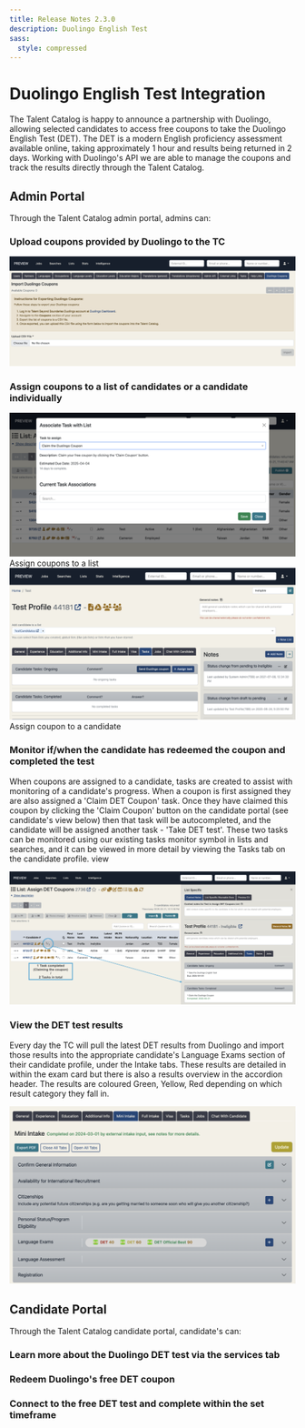 ```yaml
---
title: Release Notes 2.3.0
description: Duolingo English Test
sass:
  style: compressed
---
```

# Duolingo English Test Integration
The Talent Catalog is happy to announce a partnership with Duolingo, allowing selected candidates to access free coupons to take the Duolingo English Test (DET). 
The DET is a modern English proficiency assessment available online, taking approximately 1 hour and results being returned in 2 days. 
Working with Duolingo's API we are able to manage the coupons and track the results directly through the Talent Catalog.

## Admin Portal
Through the Talent Catalog admin portal, admins can:

### Upload coupons provided by Duolingo to the TC
<div class="card-image-container-narrow">
    <img src="./../assets/images/v230/DuolingoAdminUpload.png" 
    alt="Upload coupons via settings tab on admin portal" class="card-image">
</div>

### Assign coupons to a list of candidates or a candidate individually
<div class="card-image-container-narrow">
    <div>
        <img class="card-image" src="./../assets/images/v230/DuolinoAdminCouponList.png" alt="Assign coupon to list">
        <div class="card-image-caption">Assign coupons to a list</div>
    </div>
    <div>
        <img class="card-image" src="./../assets/images/v230/DuolingoAdminCouponCandidate.png" alt="Assign coupon to candidate">
        <div class="card-image-caption">Assign coupon to a candidate</div>
    </div>
</div>

### Monitor if/when the candidate has redeemed the coupon and completed the test
When coupons are assigned to a candidate, tasks are created to assist with monitoring of a candidate's progress. 
When a coupon is first assigned they are also assigned a 'Claim DET Coupon' task. Once they have claimed this coupon by 
clicking the 'Claim Coupon' button on the candidate portal (see candidate's view below) then that task will be autocompleted, 
and the candidate will be assigned another task - 'Take DET test'. These two tasks can be monitored using our existing 
tasks monitor symbol in lists and searches, and it can be viewed in more detail by viewing the Tasks tab on the candidate profile.
view
<div class="card-image-container">
    <div class="card-image">
        <img src="./../assets/images/v230/DuolingoAdminMonitor.png" alt="Monitor candidate coupons through tasks">
    </div>
</div>

### View the DET test results
Every day the TC will pull the latest DET results from Duolingo and import those results into the appropriate candidate's Language Exams 
section of their candidate profile, under the Intake tabs. These results are detailed in within the exam card but there 
is also a results overview in the accordion header. The results are coloured Green, Yellow, Red depending on which result category they fall in.
<div class="card-image-container">
    <div class="card-image">
        <img src="./../assets/images/v230/DuolingoAdminResults.png" alt="View candidate DET results through their language exams">
    </div>
</div>

## Candidate Portal
Through the Talent Catalog candidate portal, candidate's can:

### Learn more about the Duolingo DET test via the services tab

### Redeem Duolingo's free DET coupon
### Connect to the free DET test and complete within the set timeframe

